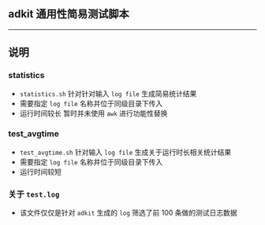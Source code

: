 ## adkit 通用性简易测试脚本

---

## 说明

### statistics

- `statistics.sh` 针对针对输入 `log file` 生成简易统计结果
- 需要指定 `log file` 名称并位于同级目录下传入
- 运行时间较长 暂时并未使用 `awk` 进行功能性替换

### test_avgtime

- `test_avgtime.sh` 针对输入 `log file` 生成关于运行时长相关统计结果
- 需要指定 `log file` 名称并位于同级目录下传入
- 运行时间较短

### 关于 `test.log`

- 该文件仅仅是针对 `adkit` 生成的 `log` 筛选了前 100 条做的测试日志数据
